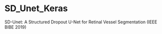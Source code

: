 # SD_Unet_Keras
SD-Unet: A Structured Dropout U-Net for Retinal Vessel Segmentation (IEEE BIBE 2019)
